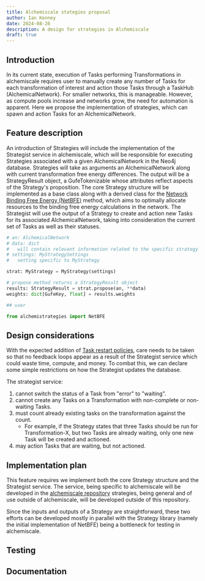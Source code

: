 ```yaml
---
title: Alchemiscale stategies proposal
author: Ian Kenney
date: 2024-08-26
description: A design for strategies in Alchemiscale
draft: true
---
```


## Introduction

In its current state, execution of Tasks performing Transformations in alchemiscale requires user to manually create any number of Tasks for each transformation of interest and action those Tasks through a TaskHub (AlchemicalNetwork).
For smaller networks, this is manageable.
However, as compute pools increase and networks grow, the need for automation is apparent.
Here we propose the implementation of strategies, which can spawn and action Tasks for an AlchemicalNetwork.

## Feature description

An introduction of Strategies will include the implementation of the Strategist service in alchemiscale, which will be responsible for executing Strategies associated with a given AlchemicalNetwork in the Neo4j database.
Strategies will take as arguments an AlchemicalNetwork along with current transformation free energy differences.
The output will be a StrategyResult object, a GufeTokenizable whose attributes reflect aspects of the Strategy's proposition.
The core Strategy structure will be implemented as a base class along with a derived class for the [Network Binding Free Energy (NetBFE)](https://pubs.acs.org/doi/10.1021/acs.jctc.1c00703) method, which aims to optimally allocate resources to the binding free energy calculations in the network.
The Strategist will use the output of a Strategy to create and action new Tasks for its associated AlchemicalNetwork, taking into consideration the current set of Tasks as well as their statuses.

```python
# an: AlchemicalNetwork
# data: dict
#   will contain relevant information related to the specific strategy
# settings: MyStrategySettings
#   setting specific to MyStrategy

strat: MyStrategy = MyStrategy(settings)

# propose method returns a StrategyResult object
results: StrategyResult = strat.propose(an, **data)
weights: dict[GufeKey, float] = results.weights

## user

from alchemistrategies import NetBFE
```

## Design considerations

With the expected addition of [Task restart policies](../taskrestartpolicy), care needs to be taken so that no feedback loops appear as a result of the Strategist service which could waste time, compute, and money.
To combat this, we can declare some simple restrictions on how the Strategist updates the database.

The strategist service:

1. cannot switch the status of a Task from "error" to "waiting".
1. cannot create any Tasks on a Transformation with non-complete or non-waiting Tasks.
1. must count already existing tasks on the transformation against the count.
    - For example, if the Strategy states that three Tasks should be run for Transformation-X, but two Tasks are already waiting, only one new Task will be created and actioned.
1. may action Tasks that are waiting, but not actioned.


## Implementation plan

This feature requires we implement both the core Strategy structure and the Strategist service.
The service, being specific to alchemiscale will be developed in the [alchemiscale repository](https://github.com/openforcefield/alchemiscale) strategies, being general and of use outside of alchemiscale, will be developed outside of this repository.

Since the inputs and outputs of a Strategy are straightforward, these two efforts can be developed mostly in parallel with the Strategy library (namely the initial implementation of NetBFE) being a bottleneck for testing in alchemiscale.


## Testing



## Documentation


